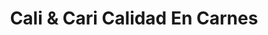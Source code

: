 ---
title: "Cali & Cari Calidad En Carnes"
url: /madrid/cali-y-cari-calidad-en-carnes/
shop: carnicero
---